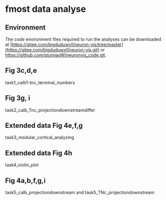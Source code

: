 # fmost data analyse
## Environment
The code environment files required to run the analyses can be downloaded at [https://gitee.com/bigduduwxf/neuron-vis/tree/master](https://gitee.com/bigduduwxf/neuron-vis.git) or https://github.com/qiumiaoW/neuronvis_code.git.
## Fig 3c,d,e
task1_calb1-tnc_terminal_numbers
## Fig 3g, i
task2_calb_Tnc_projectiondownstreamdiffer
## Extended data Fig 4e,f,g
task3_modular_cortical_analyzing
## Extended data Fig 4h
task4_violin_plot
## Fig 4a,b,f,g,i
task5_calb_projectiondownstream and task5_TNc_projectiondownstream
